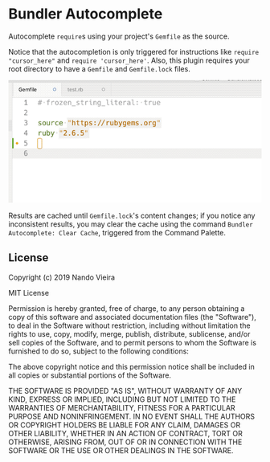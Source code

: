 # Bundler Autocomplete

Autocomplete `require`s using your project's `Gemfile` as the source.

Notice that the autocompletion is only triggered for instructions like
`require "cursor_here"` and `require 'cursor_here'`. Also, this plugin requires
your root directory to have a `Gemfile` and `Gemfile.lock` files.

![Sublime Text: Bundler Autocomplete](https://github.com/fnando/sublime-bundler-autocomplete/raw/main/bundler-autocomplete.gif)

Results are cached until `Gemfile.lock`'s content changes; if you notice any
inconsistent results, you may clear the cache using the command
`Bundler Autocomplete: Clear Cache`, triggered from the Command Palette.

## License

Copyright (c) 2019 Nando Vieira

MIT License

Permission is hereby granted, free of charge, to any person obtaining a copy of
this software and associated documentation files (the "Software"), to deal in
the Software without restriction, including without limitation the rights to
use, copy, modify, merge, publish, distribute, sublicense, and/or sell copies of
the Software, and to permit persons to whom the Software is furnished to do so,
subject to the following conditions:

The above copyright notice and this permission notice shall be included in all
copies or substantial portions of the Software.

THE SOFTWARE IS PROVIDED "AS IS", WITHOUT WARRANTY OF ANY KIND, EXPRESS OR
IMPLIED, INCLUDING BUT NOT LIMITED TO THE WARRANTIES OF MERCHANTABILITY, FITNESS
FOR A PARTICULAR PURPOSE AND NONINFRINGEMENT. IN NO EVENT SHALL THE AUTHORS OR
COPYRIGHT HOLDERS BE LIABLE FOR ANY CLAIM, DAMAGES OR OTHER LIABILITY, WHETHER
IN AN ACTION OF CONTRACT, TORT OR OTHERWISE, ARISING FROM, OUT OF OR IN
CONNECTION WITH THE SOFTWARE OR THE USE OR OTHER DEALINGS IN THE SOFTWARE.
